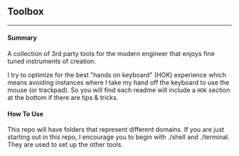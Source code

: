 ## Toolbox
---

#### Summary

A collection of 3rd party tools for the modern engineer that enjoys fine tuned instruments of creation. 

I try to optimize for the best "hands on keyboard" (HOK) experience which means avoiding instances where I take my hand off the keyboard to use the mouse (or trackpad). So you will find each readme will include a `HOK` section at the bottom if there are tips &amp; tricks.

#### How To Use

This repo will have folders that represent different domains. If you are just starting out in this repo, I encourage you to begin with ./shell and ./terminal. They are used to set up the other tools. 
